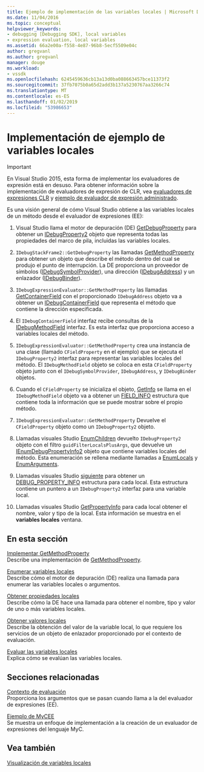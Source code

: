 ```yaml
---
title: Ejemplo de implementación de las variables locales | Microsoft Docs
ms.date: 11/04/2016
ms.topic: conceptual
helpviewer_keywords:
- debugging [Debugging SDK], local variables
- expression evaluation, local variables
ms.assetid: 66a2e00a-f558-4e87-96b8-5ecf5509e04c
author: gregvanl
ms.author: gregvanl
manager: douge
ms.workload:
- vssdk
ms.openlocfilehash: 6245459636cb13a13d0ba088663457bce11373f2
ms.sourcegitcommit: 37fb7075b0a65d2add3b137a5230767aa3266c74
ms.translationtype: MT
ms.contentlocale: es-ES
ms.lasthandoff: 01/02/2019
ms.locfileid: "53986653"
---
```

# <a name="sample-implementation-of-locals"></a>Implementación de ejemplo de variables locales
> [!IMPORTANT]
>  En Visual Studio 2015, esta forma de implementar los evaluadores de expresión está en desuso. Para obtener información sobre la implementación de evaluadores de expresión de CLR, vea [evaluadores de expresiones CLR](https://github.com/Microsoft/ConcordExtensibilitySamples/wiki/CLR-Expression-Evaluators) y [ejemplo de evaluador de expresión administrado](https://github.com/Microsoft/ConcordExtensibilitySamples/wiki/Managed-Expression-Evaluator-Sample).  
  
 Es una visión general de cómo Visual Studio obtiene a las variables locales de un método desde el evaluador de expresiones (EE):  
  
1.  Visual Studio llama el motor de depuración (DE) [GetDebugProperty](../../extensibility/debugger/reference/idebugstackframe2-getdebugproperty.md) para obtener un [IDebugProperty2](../../extensibility/debugger/reference/idebugproperty2.md) objeto que representa todas las propiedades del marco de pila, incluidas las variables locales.  
  
2.  `IDebugStackFrame2::GetDebugProperty` las llamadas [GetMethodProperty](../../extensibility/debugger/reference/idebugexpressionevaluator-getmethodproperty.md) para obtener un objeto que describe el método dentro del cual se produjo el punto de interrupción. La DE proporciona un proveedor de símbolos ([IDebugSymbolProvider](../../extensibility/debugger/reference/idebugsymbolprovider.md)), una dirección ([IDebugAddress](../../extensibility/debugger/reference/idebugaddress.md)) y un enlazador ([IDebugBinder](../../extensibility/debugger/reference/idebugbinder.md)).  
  
3.  `IDebugExpressionEvaluator::GetMethodProperty` las llamadas [GetContainerField](../../extensibility/debugger/reference/idebugsymbolprovider-getcontainerfield.md) con el proporcionado `IDebugAddress` objeto va a obtener un [IDebugContainerField](../../extensibility/debugger/reference/idebugcontainerfield.md) que representa el método que contiene la dirección especificada.  
  
4.  El `IDebugContainerField` interfaz recibe consultas de la [IDebugMethodField](../../extensibility/debugger/reference/idebugmethodfield.md) interfaz. Es esta interfaz que proporciona acceso a variables locales del método.  
  
5.  `IDebugExpressionEvaluator::GetMethodProperty` crea una instancia de una clase (llamado `CFieldProperty` en el ejemplo) que se ejecuta el `IDebugProperty2` interfaz para representar las variables locales del método. El `IDebugMethodField` objeto se coloca en esta `CFieldProperty` objeto junto con el `IDebugSymbolProvider`, `IDebugAddress`, y `IDebugBinder` objetos.  
  
6.  Cuando el `CFieldProperty` se inicializa el objeto, [GetInfo](../../extensibility/debugger/reference/idebugfield-getinfo.md) se llama en el `IDebugMethodField` objeto va a obtener un [FIELD_INFO](../../extensibility/debugger/reference/field-info.md) estructura que contiene toda la información que se puede mostrar sobre el propio método.  
  
7.  `IDebugExpressionEvaluator::GetMethodProperty` Devuelve el `CFieldProperty` objeto como un `IDebugProperty2` objeto.  
  
8.  Llamadas visuales Studio [EnumChildren](../../extensibility/debugger/reference/idebugproperty2-enumchildren.md) devuelto `IDebugProperty2` objeto con el filtro `guidFilterLocalsPlusArgs`, que devuelve un [IEnumDebugPropertyInfo2](../../extensibility/debugger/reference/ienumdebugpropertyinfo2.md) objeto que contiene variables locales del método. Esta enumeración se rellena mediante llamadas a [EnumLocals](../../extensibility/debugger/reference/idebugmethodfield-enumlocals.md) y [EnumArguments](../../extensibility/debugger/reference/idebugmethodfield-enumarguments.md).  
  
9. Llamadas visuales Studio [siguiente](../../extensibility/debugger/reference/ienumdebugpropertyinfo2-next.md) para obtener un [DEBUG_PROPERTY_INFO](../../extensibility/debugger/reference/debug-property-info.md) estructura para cada local. Esta estructura contiene un puntero a un `IDebugProperty2` interfaz para una variable local.  
  
10. Llamadas visuales Studio [GetPropertyInfo](../../extensibility/debugger/reference/idebugproperty2-getpropertyinfo.md) para cada local obtener el nombre, valor y tipo de la local. Esta información se muestra en el **variables locales** ventana.  
  
## <a name="in-this-section"></a>En esta sección  
 [Implementar GetMethodProperty](../../extensibility/debugger/implementing-getmethodproperty.md)  
 Describe una implementación de [GetMethodProperty](../../extensibility/debugger/reference/idebugexpressionevaluator-getmethodproperty.md).  
  
 [Enumerar variables locales](../../extensibility/debugger/enumerating-locals.md)  
 Describe cómo el motor de depuración (DE) realiza una llamada para enumerar las variables locales o argumentos.  
  
 [Obtener propiedades locales](../../extensibility/debugger/getting-local-properties.md)  
 Describe cómo la DE hace una llamada para obtener el nombre, tipo y valor de uno o más variables locales.  
  
 [Obtener valores locales](../../extensibility/debugger/getting-local-values.md)  
 Describe la obtención del valor de la variable local, lo que requiere los servicios de un objeto de enlazador proporcionado por el contexto de evaluación.  
  
 [Evaluar las variables locales](../../extensibility/debugger/evaluating-locals.md)  
 Explica cómo se evalúan las variables locales.  
  
## <a name="related-sections"></a>Secciones relacionadas  
 [Contexto de evaluación](../../extensibility/debugger/evaluation-context.md)  
 Proporciona los argumentos que se pasan cuando llama a la del evaluador de expresiones (EE).  
  
 [Ejemplo de MyCEE](https://msdn.microsoft.com/library/624a018b-9179-402f-9d48-3aec87b48f4f)  
 Se muestra un enfoque de implementación a la creación de un evaluador de expresiones del lenguaje MyC.  
  
## <a name="see-also"></a>Vea también  
 [Visualización de variables locales](../../extensibility/debugger/displaying-locals.md)
